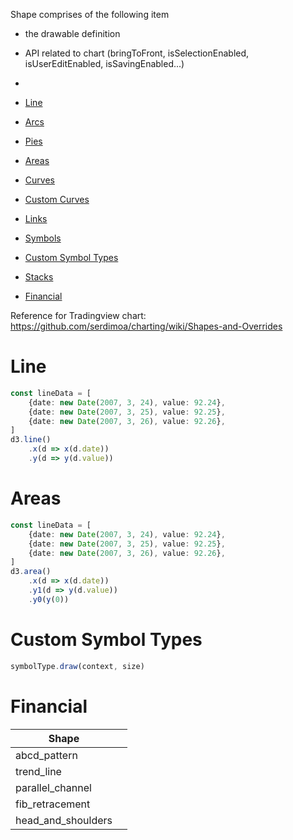 Shape comprises of the following item
- the drawable definition
- API related to chart (bringToFront, isSelectionEnabled, isUserEditEnabled, isSavingEnabled...)
- 

- [Line](#line)
- [Arcs]()
- [Pies]()
- [Areas](#areas)
- [Curves]()
- [Custom Curves]()
- [Links]()
- [Symbols]()
- [Custom Symbol Types](#custom-symbol-types)
- [Stacks]()
- [Financial](#financial)

Reference for Tradingview chart: https://github.com/serdimoa/charting/wiki/Shapes-and-Overrides

# Line

```ts
const lineData = [
    {date: new Date(2007, 3, 24), value: 92.24},
    {date: new Date(2007, 3, 25), value: 92.25},
    {date: new Date(2007, 3, 26), value: 92.26},
]
d3.line()
    .x(d => x(d.date))
    .y(d => y(d.value))
```

# Areas

```ts
const lineData = [
    {date: new Date(2007, 3, 24), value: 92.24},
    {date: new Date(2007, 3, 25), value: 92.25},
    {date: new Date(2007, 3, 26), value: 92.26},
]
d3.area()
    .x(d => x(d.date))
    .y1(d => y(d.value))
    .y0(y(0))
```

# Custom Symbol Types

```ts
symbolType.draw(context, size)
```

# Financial

| Shape | |
|-- | -- |
| abcd_pattern | |
| trend_line | |
| parallel_channel | |
| fib_retracement | |
| head_and_shoulders | |